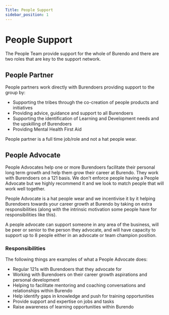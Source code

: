 ```yaml
---
Title: People Support
sidebar_position: 1
---
```


# People Support

The People Team provide support for the whole of Burendo and there are two roles that are key to the support network.

## People Partner

People partners work directly with Burendoers providing support to the group by:

- Supporting the tribes through the co-creation of people products and initiatives
- Providing advice, guidance and support to all Burendoers
- Supporting the identification of Learning and Development needs and the upskilling of Burendoers
- Providing Mental Health First Aid

People partner is a full time job/role and not a hat people wear.

## People Advocate

People Advocates help one or more Burendoers facilitate their personal long term growth and help them grow their career at Burendo. They work with Burendoers on a 121 basis. We don't enforce people having a People Advocate but we highly recommend it and we look to match people that will work well together.

People Advocate is a hat people wear and we incentivise it by it helping Burendoers towards your career growth at Burendo by taking on extra responsibilities (along with the intrinsic motivation some people have for responsibilities like this).

A people advocate can support someone in any area of the business, will be peer or senior to the person they advocate, and will have capacity to support up to 8 people either in an advocate or team champion position.

### Responsibilities

The following things are examples of what a People Advocate does:

- Regular 121s with Burendoers that they advocate for
- Working with Burendoers on their career growth aspirations and personal development
- Helping to facilitate mentoring and coaching conversations and relationships within Burendo
- Help identify gaps in knowledge and push for training opportunities
- Provide support and expertise on jobs and tasks
- Raise awareness of learning opportunities within Burendo
